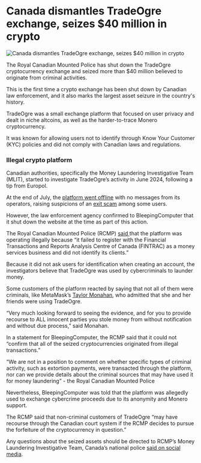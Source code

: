 # Canada dismantles TradeOgre exchange, seizes $40 million in crypto

![Canada dismantles TradeOgre exchange, seizes $40 million in crypto](https://www.bleepstatic.com/content/hl-images/2025/09/20/TradeOgre_.jpg)

The Royal Canadian Mounted Police has shut down the TradeOgre cryptocurrency exchange and seized more than $40 million believed to originate from criminal activities.

This is the first time a crypto exchange has been shut down by Canadian law enforcement, and it also marks the largest asset seizure in the country's history.

TradeOgre was a small exchange platform that focused on user privacy and dealt in niche altcoins, as well as the harder-to-trace Monero cryptocurrency.

It was known for allowing users not to identify through Know Your Customer (KYC) policies and did not comply with Canadian laws and regulations.

### Illegal crypto platform

Canadian authorities, specifically the Money Laundering Investigative Team (MLIT), started to investigate TradeOgre’s activity in June 2024, following a tip from Europol.

At the end of July, the [platform went offline](https://www.reddit.com/r/monerosupport/comments/1mdktbg/what%5Fhappened%5Fto%5Ftradeogre/) with no messages from its operators, raising suspicions of an [exit scam](https://bitcointalk.org/index.php?topic=5552104.msg65639723#msg65639723) among some users.

However, the law enforcement agency confirmed to BleepingComputer that it shut down the website at the time as part of this action.

The Royal Canadian Mounted Police (RCMP) [said ](https://rcmp.ca/en/news/2025/09/rcmp-executes-record-seizure-more-56-million-dollars-cryptocurrency)that the platform was operating illegally because “it failed to register with the Financial Transactions and Reports Analysis Centre of Canada (FINTRAC) as a money services business and did not identify its clients.”

Because it did not ask users for identification when creating an account, the investigators believe that TradeOgre was used by cybercriminals to launder money.

Some customers of the platform reacted by saying that not all of them were criminals, like MetaMask’s [Taylor Monahan](https://x.com/tayvano%5F/status/1968710959557472525), who admitted that she and her friends were using TradeOgre.

“Very much looking forward to seeing the evidence, and for you to provide recourse to ALL innocent parties you stole money from without notification and without due process,” said Monahan.

In a statement for BleepingComputer, the RCMP said that it could not “confirm that all of the seized cryptocurrencies originated from illegal transactions.”

“We are not in a position to comment on whether specific types of criminal activity, such as extortion payments, were transacted through the platform, nor can we provide details about the criminal sources that may have used it for money laundering” - the Royal Canadian Mounted Police

Nevertheless, BleepingComputer was told that the platform was allegedly used to exchange cybercrime proceeds due to its anonymity and Monero support.

The RCMP said that non-criminal customers of TradeOgre “may have recourse through the Canadian court system if the RCMP decides to pursue the forfeiture of the cryptocurrency in question.”

Any questions about the seized assets should be directed to RCMP’s Money Laundering Investigative Team, Canada’s national police [said on social media](https://x.com/rcmpqc/status/1969031854041751861).